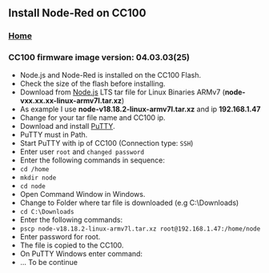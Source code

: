 ## Install Node-Red on CC100

### [Home](README.md)

### CC100 firmware image version: 04.03.03(25)

- Node.js and Node-Red is installed on the CC100 Flash.
- Check the size of the flash before installing.
- Download from [Node.js](https://nodejs.org/de/download) LTS tar file for Linux Binaries ARMv7 (**node-vxx.xx.xx-linux-armv7l.tar.xz**)
- As example I use **node-v18.18.2-linux-armv7l.tar.xz** and ip **192.168.1.47**
- Change for your tar file name and CC100 ip.
- Download and install [PuTTY](https://www.chiark.greenend.org.uk/~sgtatham/putty/latest.html).
- PuTTY must in Path.
- Start PuTTY with ip of CC100 (Connection type: `SSH`)
- Enter user `root` and `changed password`
- Enter the following commands in sequence:
- ```cd /home```
- ```mkdir node```
- ```cd node```
- Open Command Window in Windows.
- Change to Folder where tar file is downloaded (e.g C:\Downloads)
- ```cd C:\Downloads```
- Enter the following commands:
- ```pscp node-v18.18.2-linux-armv7l.tar.xz root@192.168.1.47:/home/node```
- Enter password for root.
- The file is copied to the CC100.
- On PuTTY Windows enter command:
- ... To be continue


